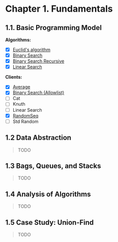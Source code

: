 # Chapter 1. Fundamentals

## 1.1. Basic Programming Model

**Algorithms:**

- [x] [Euclid's algorithm](/js/lib/euclidean/euclidean.js)
- [x] [Binary Search](/js/lib/binary-search/binary-search.js)
- [x] [Binary Search Recursive](/js/lib/binary-search/binary-search-recursive.js)
- [x] [Linear Search](/js/lib/linear-search/linear-search.js)

**Clients:**

- [x] [Average](/bin/Average)
- [x] [Binary Search (Allowlist)](/bin/BinarySearch)
- [ ] Cat
- [ ] Knuth
- [ ] Linear Search
- [x] [RandomSeq](/bin/RandomSeq)
- [ ] Std Random

## 1.2 Data Abstraction

> TODO

## 1.3 Bags, Queues, and Stacks

> TODO

## 1.4 Analysis of Algorithms

> TODO

## 1.5 Case Study: Union-Find

> TODO
